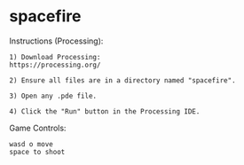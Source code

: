 # spacefire

Instructions (Processing):

	1) Download Processing:
	https://processing.org/
    
	2) Ensure all files are in a directory named "spacefire".
    
	3) Open any .pde file.
    
	4) Click the "Run" button in the Processing IDE.
    
Game Controls:

	wasd o move
	space to shoot
